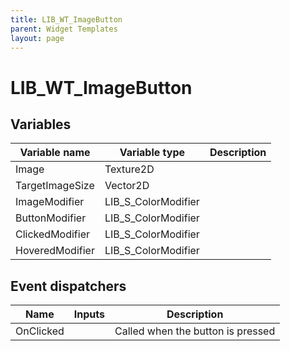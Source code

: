 ```yaml
---
title: LIB_WT_ImageButton
parent: Widget Templates
layout: page
---
```


# LIB_WT_ImageButton

## Variables

| Variable name | Variable type | Description |
| --- | --- | --- |
| Image | Texture2D |  |
| TargetImageSize | Vector2D | |
| ImageModifier | LIB_S_ColorModifier | |
| ButtonModifier | LIB_S_ColorModifier | |
| ClickedModifier | LIB_S_ColorModifier | |
| HoveredModifier | LIB_S_ColorModifier | |

## Event dispatchers

| Name | Inputs | Description |
| --- | --- | --- |
| OnClicked | | Called when the button is pressed |
